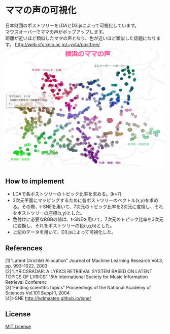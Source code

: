 # ママの声の可視化
日本財団のポストツリーをLDAとD3.jsによって可視化しています。  
マウスオーバーでママの声がポップアップします。  
距離が近いほど類似したママの声となり、色が近いほど類似した話題になります。
<http://web.sfc.keio.ac.jp/~yota/posttree/>
![横浜のママの声](https://github.com/y-ota/Visualization-of-Posttree/blob/master/images/sample.png)


## How to implement
* LDAで各ポストツリーのトピック比率を求める。(k=7)  
* 2次元平面にマッピングするために各ポストツリーのベクトル(x,y)を求める。その際、t-SNEを用いて、7次元のトピック比率を2次元に変換し、それをポストツリーの座標(x,y)とした。
* 色付けに必要なRGBの値は、t-SNEを用いて、7次元のトピック比率を3次元に変換し、それをポストツリーの色(r,g,b)とした。
* 上記のデータを用いて、D3.jsによって可視化した。

## References
[1]“Latent Dirichlet Allocation” Journal of Machine Learning Research Vol.3, pp. 993–1022, 2003  
[2]“LYRICSRADAR: A LYRICS RETRIEVAL SYSTEM BASED ON LATENT TOPICS OF LYRICS” 15th International Society for Music Information Retrieval Conferenc  
[3]“Finding scientific topics” Proceedings of the National Academy of Sciences Vol.101 Suppl 1, 2004   
[4]t-SNE http://lvdmaaten.github.io/tsne/

## License
[MIT License](https://github.com/y-ota/Visualization_Posttree/blob/master/LICENSE)
